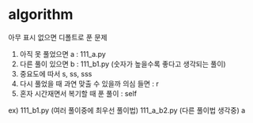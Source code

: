 # algorithm

아무 표시 없으면 디폴트로 푼 문제
1. 아직 못 풀었으면 a :  111_a.py
2. 다른 풀이 있으면 b :  111_b1.py (숫자가 높을수록 좋다고 생각되는 풀이)
3. 중요도에 따서 s, ss, sss
4. 다시 풀었을 때 과연 맞출 수 있을까 의심 들면 : r
5. 혼자 시간재면서 복기할 때 푼 풀이 : self

ex) 111_b1.py (여러 풀이중에 최우선 풀이법)
    111_a_b2.py (다른 풀이법 생각중)
    a

